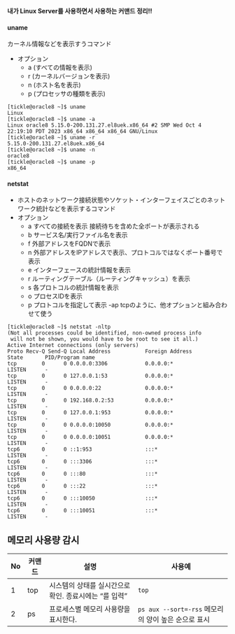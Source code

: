

**내가 Linux Server를 사용하면서   사용하는 커맨드 정리!!**

#### uname

カーネル情報などを表示すうコマンド
- オプション
  - a (すべての情報を表示)
  - r (カーネルバージョンを表示)
  - n (ホスト名を表示)
  - p (プロセッサの種類を表示)


```shell
[tickle@oracle8 ~]$ uname
Linux
[tickle@oracle8 ~]$ uname -a
Linux oracle8 5.15.0-200.131.27.el8uek.x86_64 #2 SMP Wed Oct 4 22:19:10 PDT 2023 x86_64 x86_64 x86_64 GNU/Linux
[tickle@oracle8 ~]$ uname -r
5.15.0-200.131.27.el8uek.x86_64
[tickle@oracle8 ~]$ uname -n
oracle8
[tickle@oracle8 ~]$ uname -p
x86_64
```

#### netstat

- ホストのネットワーク接続状態やソケット・インターフェイスごとのネットワーク統計などを表示するコマンド
- オプション
  - a	すべての接続を表示	接続待ちを含めた全ポートが表示される
  - b	サービス名/実行ファイル名を表示	
  - f	外部アドレスをFQDNで表示	
  - n	外部アドレスをIPアドレスで表示、プロトコルではなくポート番号で表示
  - e	インターフェースの統計情報を表示	
  - r	ルーティングテーブル（ルーティングキャッシュ）を表示	
  - s	各プロトコルの統計情報を表示	
  - o	プロセスIDを表示	
  - p	プロトコルを指定して表示	-ap tcpのように、他オプションと組み合わせて使う

```shell
[tickle@oracle8 ~]$ netstat -nltp
(Not all processes could be identified, non-owned process info
 will not be shown, you would have to be root to see it all.)
Active Internet connections (only servers)
Proto Recv-Q Send-Q Local Address           Foreign Address         State       PID/Program name
tcp        0      0 0.0.0.0:3306            0.0.0.0:*               LISTEN      -
tcp        0      0 127.0.0.1:53            0.0.0.0:*               LISTEN      -
tcp        0      0 0.0.0.0:22              0.0.0.0:*               LISTEN      -
tcp        0      0 192.168.0.2:53          0.0.0.0:*               LISTEN      -
tcp        0      0 127.0.0.1:953           0.0.0.0:*               LISTEN      -
tcp        0      0 0.0.0.0:10050           0.0.0.0:*               LISTEN      -
tcp        0      0 0.0.0.0:10051           0.0.0.0:*               LISTEN      -
tcp6       0      0 ::1:953                 :::*                    LISTEN      -
tcp6       0      0 :::3306                 :::*                    LISTEN      -
tcp6       0      0 :::80                   :::*                    LISTEN      -
tcp6       0      0 :::22                   :::*                    LISTEN      -
tcp6       0      0 :::10050                :::*                    LISTEN      -
tcp6       0      0 :::10051                :::*                    LISTEN      -

```


## 메모리 사용량 감시

|No|커맨드|설명|사용예|
| --- | --- | --- | --- |
|1|top|시스템의 상태를 실시간으로 확인. 종료시에는 <q>를 입력|`top`|
|2|ps|프로세스별 메모리 사용량을 표시한다.|`ps aux --sort=-rss` 메모리의 양이 높은 순으로 표시|
